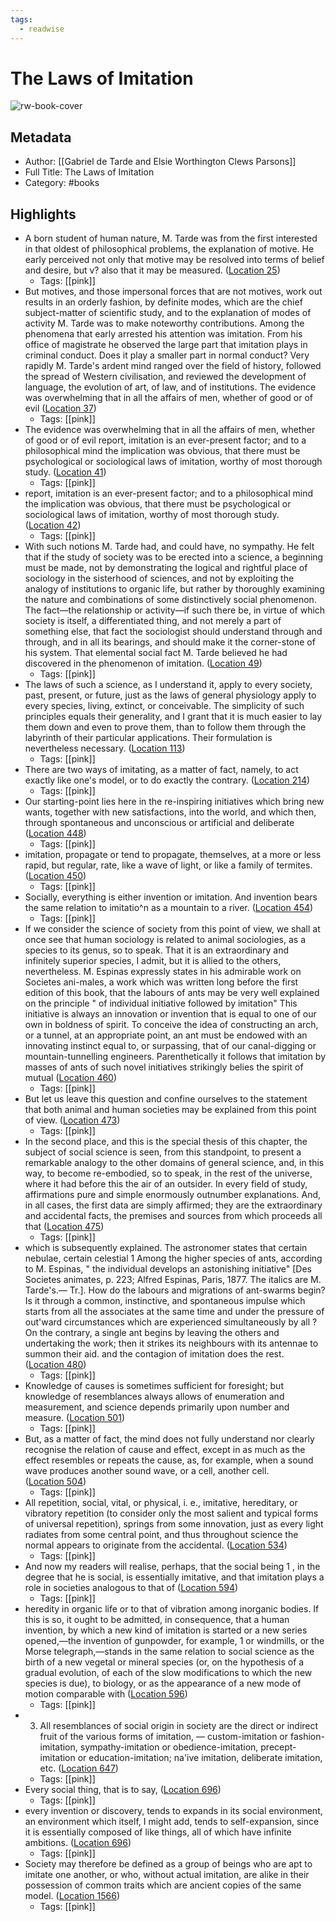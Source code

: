 ```yaml
---
tags:
  - readwise
---
```


# The Laws of Imitation

![rw-book-cover](https://m.media-amazon.com/images/I/61fHPwrm5IL._SY160.jpg)

## Metadata
- Author: [[Gabriel de Tarde and Elsie Worthington Clews Parsons]]
- Full Title: The Laws of Imitation
- Category: #books

## Highlights
- A born student of human nature, M. Tarde was from the first interested in that oldest of philosophical problems, the explanation of motive. He early perceived not only that motive may be resolved into terms of belief and desire, but v? also that it may be measured. ([Location 25](https://readwise.io/to_kindle?action=open&asin=B00F0UM8G4&location=25))
    - Tags: [[pink]] 
- But motives, and those impersonal forces that are not motives, work out results in an orderly fashion, by definite modes, which are the chief subject-matter of scientific study, and to the explanation of modes of activity M. Tarde was to make noteworthy contributions. Among the phenomena that early arrested his attention was imitation. From his office of magistrate he observed the large part that imitation plays in criminal conduct. Does it play a smaller part in normal conduct? Very rapidly M. Tarde's ardent mind ranged over the field of history, followed the spread of Western civilisation, and reviewed the development of language, the evolution of art, of law, and of institutions. The evidence was overwhelming that in all the affairs of men, whether of good or of evil ([Location 37](https://readwise.io/to_kindle?action=open&asin=B00F0UM8G4&location=37))
    - Tags: [[pink]] 
- The evidence was overwhelming that in all the affairs of men, whether of good or of evil report, imitation is an ever-present factor; and to a philosophical mind the implication was obvious, that there must be psychological or sociological laws of imitation, worthy of most thorough study. ([Location 41](https://readwise.io/to_kindle?action=open&asin=B00F0UM8G4&location=41))
    - Tags: [[pink]] 
- report, imitation is an ever-present factor; and to a philosophical mind the implication was obvious, that there must be psychological or sociological laws of imitation, worthy of most thorough study. ([Location 42](https://readwise.io/to_kindle?action=open&asin=B00F0UM8G4&location=42))
    - Tags: [[pink]] 
- With such notions M. Tarde had, and could have, no sympathy. He felt that if the study of society was to be erected into a science, a beginning must be made, not by demonstrating the logical and rightful place of sociology in the sisterhood of sciences, and not by exploiting the analogy of institutions to organic life, but rather by thoroughly examining the nature and combinations of some distinctively social phenomenon. The fact—the relationship or activity—if such there be, in virtue of which society is itself, a differentiated thing, and not merely a part of something else, that fact the sociologist should understand through and through, and in all its bearings, and should make it the corner-stone of his system. That elemental social fact M. Tarde believed he had discovered in the phenomenon of imitation. ([Location 49](https://readwise.io/to_kindle?action=open&asin=B00F0UM8G4&location=49))
    - Tags: [[pink]] 
- The laws of such a science, as I understand it, apply to every society, past, present, or future, just as the laws of general physiology apply to every species, living, extinct, or conceivable. The simplicity of such principles equals their generality, and I grant that it is much easier to lay them down and even to prove them, than to follow them through the labyrinth of their particular applications. Their formulation is nevertheless necessary. ([Location 113](https://readwise.io/to_kindle?action=open&asin=B00F0UM8G4&location=113))
    - Tags: [[pink]] 
- There are two ways of imitating, as a matter of fact, namely, to act exactly like one's model, or to do exactly the contrary. ([Location 214](https://readwise.io/to_kindle?action=open&asin=B00F0UM8G4&location=214))
    - Tags: [[pink]] 
- Our starting-point lies here in the re-inspiring initiatives which bring new wants, together with new satisfactions, into the world, and which then, through spontaneous and unconscious or artificial and deliberate ([Location 448](https://readwise.io/to_kindle?action=open&asin=B00F0UM8G4&location=448))
    - Tags: [[pink]] 
- imitation, propagate or tend to propagate, themselves, at a more or less rapid, but regular, rate, like a wave of light, or like a family of termites. ([Location 450](https://readwise.io/to_kindle?action=open&asin=B00F0UM8G4&location=450))
    - Tags: [[pink]] 
- Socially, everything is either invention or imitation. And invention bears the same relation to imitatio^n as a mountain to a river. ([Location 454](https://readwise.io/to_kindle?action=open&asin=B00F0UM8G4&location=454))
    - Tags: [[pink]] 
- If we consider the science of society from this point of view, we shall at once see that human sociology is related to animal sociologies, as a species to its genus, so to speak. That it is an extraordinary and infinitely superior species, I admit, but it is allied to the others, nevertheless. M. Espinas expressly states in his admirable work on Societes ani-males, a work which was written long before the first edition of this book, that the labours of ants may be very well explained on the principle " of individual initiative followed by imitation" This initiative is always an innovation or invention that is equal to one of our own in boldness of spirit. To conceive the idea of constructing an arch, or a tunnel, at an appropriate point, an ant must be endowed with an innovating instinct equal to, or surpassing, that of our canal-digging or mountain-tunnelling engineers. Parenthetically it follows that imitation by masses of ants of such novel initiatives strikingly belies the spirit of mutual ([Location 460](https://readwise.io/to_kindle?action=open&asin=B00F0UM8G4&location=460))
    - Tags: [[pink]] 
- But let us leave this question and confine ourselves to the statement that both animal and human societies may be explained from this point of view. ([Location 473](https://readwise.io/to_kindle?action=open&asin=B00F0UM8G4&location=473))
    - Tags: [[pink]] 
- In the second place, and this is the special thesis of this chapter, the subject of social science is seen, from this standpoint, to present a remarkable analogy to the other domains of general science, and, in this way, to become re-embodied, so to speak, in the rest of the universe, where it had before this the air of an outsider. In every field of study, affirmations pure and simple enormously outnumber explanations. And, in all cases, the first data are simply affirmed; they are the extraordinary and accidental facts, the premises and sources from which proceeds all that ([Location 475](https://readwise.io/to_kindle?action=open&asin=B00F0UM8G4&location=475))
    - Tags: [[pink]] 
- which is subsequently explained. The astronomer states that certain nebulae, certain celestial 1 Among the higher species of ants, according to M. Espinas, " the individual develops an astonishing initiative" [Des Societes animates, p. 223; Alfred Espinas, Paris, 1877. The italics are M. Tarde's.— Tr.]. How do the labours and migrations of ant-swarms begin? Is it through a common, instinctive, and spontaneous impulse which starts from all the associates at the same time and under the pressure of out'ward circumstances which are experienced simultaneously by all ? On the contrary, a single ant begins by leaving the others and undertaking the work; then it strikes its neighbours with its antennae to summon their aid. and the contagion of imitation does the rest. ([Location 480](https://readwise.io/to_kindle?action=open&asin=B00F0UM8G4&location=480))
    - Tags: [[pink]] 
- Knowledge of causes is sometimes sufficient for foresight; but knowledge of resemblances always allows of enumeration and measurement, and science depends primarily upon number and measure. ([Location 501](https://readwise.io/to_kindle?action=open&asin=B00F0UM8G4&location=501))
    - Tags: [[pink]] 
- But, as a matter of fact, the mind does not fully understand nor clearly recognise the relation of cause and effect, except in as much as the effect resembles or repeats the cause, as, for example, when a sound wave produces another sound wave, or a cell, another cell. ([Location 504](https://readwise.io/to_kindle?action=open&asin=B00F0UM8G4&location=504))
    - Tags: [[pink]] 
- All repetition, social, vital, or physical, i. e., imitative, hereditary, or vibratory repetition (to consider only the most salient and typical forms of universal repetition), springs from some innovation, just as every light radiates from some central point, and thus throughout science the normal appears to originate from the accidental. ([Location 534](https://readwise.io/to_kindle?action=open&asin=B00F0UM8G4&location=534))
    - Tags: [[pink]] 
- And now my readers will realise, perhaps, that the social being 1 , in the degree that he is social, is essentially imitative, and that imitation plays a role in societies analogous to that of ([Location 594](https://readwise.io/to_kindle?action=open&asin=B00F0UM8G4&location=594))
    - Tags: [[pink]] 
- heredity in organic life or to that of vibration among inorganic bodies. If this is so, it ought to be admitted, in consequence, that a human invention, by which a new kind of imitation is started or a new series opened,—the invention of gunpowder, for example, 1 or windmills, or the Morse telegraph,—stands in the same relation to social science as the birth of a new vegetal or mineral species (or, on the hypothesis of a gradual evolution, of each of the slow modifications to which the new species is due), to biology, or as the appearance of a new mode of motion comparable with ([Location 596](https://readwise.io/to_kindle?action=open&asin=B00F0UM8G4&location=596))
    - Tags: [[pink]] 
- 3. All resemblances of social origin in society are the direct or indirect fruit of the various forms of imitation, — custom-imitation or fashion-imitation, sympathy-imitation or obedience-imitation, precept-imitation or education-imitation; na'ive imitation, deliberate imitation, etc. ([Location 647](https://readwise.io/to_kindle?action=open&asin=B00F0UM8G4&location=647))
    - Tags: [[pink]] 
- Every social thing, that is to say, ([Location 696](https://readwise.io/to_kindle?action=open&asin=B00F0UM8G4&location=696))
    - Tags: [[pink]] 
- every invention or discovery, tends to expands in its social environment, an environment which itself, I might add, tends to self-expansion, since it is essentially composed of like things, all of which have infinite ambitions. ([Location 696](https://readwise.io/to_kindle?action=open&asin=B00F0UM8G4&location=696))
    - Tags: [[pink]] 
- Society may therefore be defined as a group of beings who are apt to imitate one another, or who, without actual imitation, are alike in their possession of common traits which are ancient copies of the same model. ([Location 1566](https://readwise.io/to_kindle?action=open&asin=B00F0UM8G4&location=1566))
    - Tags: [[pink]]

